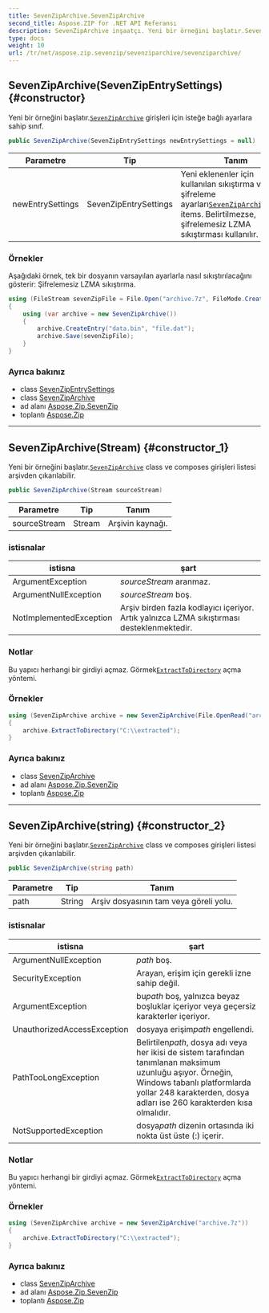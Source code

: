 ```yaml
---
title: SevenZipArchive.SevenZipArchive
second_title: Aspose.ZIP for .NET API Referansı
description: SevenZipArchive inşaatçı. Yeni bir örneğini başlatır.SevenZipArchive girişleri için isteğe bağlı ayarlara sahip sınıf.
type: docs
weight: 10
url: /tr/net/aspose.zip.sevenzip/sevenziparchive/sevenziparchive/
---
```

## SevenZipArchive(SevenZipEntrySettings) {#constructor}

Yeni bir örneğini başlatır.[`SevenZipArchive`](../) girişleri için isteğe bağlı ayarlara sahip sınıf.

```csharp
public SevenZipArchive(SevenZipEntrySettings newEntrySettings = null)
```

| Parametre | Tip | Tanım |
| --- | --- | --- |
| newEntrySettings | SevenZipEntrySettings | Yeni eklenenler için kullanılan sıkıştırma ve şifreleme ayarları[`SevenZipArchiveEntry`](../../sevenziparchiveentry/) items. Belirtilmezse, şifrelemesiz LZMA sıkıştırması kullanılır. |

### Örnekler

Aşağıdaki örnek, tek bir dosyanın varsayılan ayarlarla nasıl sıkıştırılacağını gösterir: Şifrelemesiz LZMA sıkıştırma.

```csharp
using (FileStream sevenZipFile = File.Open("archive.7z", FileMode.Create))
{
    using (var archive = new SevenZipArchive())
    {
        archive.CreateEntry("data.bin", "file.dat");
        archive.Save(sevenZipFile);
    }
}
```

### Ayrıca bakınız

* class [SevenZipEntrySettings](../../../aspose.zip.saving/sevenzipentrysettings/)
* class [SevenZipArchive](../)
* ad alanı [Aspose.Zip.SevenZip](../../sevenziparchive/)
* toplantı [Aspose.Zip](../../../)

---

## SevenZipArchive(Stream) {#constructor_1}

Yeni bir örneğini başlatır.[`SevenZipArchive`](../) class ve composes girişleri listesi arşivden çıkarılabilir.

```csharp
public SevenZipArchive(Stream sourceStream)
```

| Parametre | Tip | Tanım |
| --- | --- | --- |
| sourceStream | Stream | Arşivin kaynağı. |

### istisnalar

| istisna | şart |
| --- | --- |
| ArgumentException | *sourceStream* aranmaz. |
| ArgumentNullException | *sourceStream* boş. |
| NotImplementedException | Arşiv birden fazla kodlayıcı içeriyor. Artık yalnızca LZMA sıkıştırması desteklenmektedir. |

### Notlar

Bu yapıcı herhangi bir girdiyi açmaz. Görmek[`ExtractToDirectory`](../extracttodirectory/) açma yöntemi.

### Örnekler

```csharp
using (SevenZipArchive archive = new SevenZipArchive(File.OpenRead("archive.7z")))
{
    archive.ExtractToDirectory("C:\\extracted");
}
```

### Ayrıca bakınız

* class [SevenZipArchive](../)
* ad alanı [Aspose.Zip.SevenZip](../../sevenziparchive/)
* toplantı [Aspose.Zip](../../../)

---

## SevenZipArchive(string) {#constructor_2}

Yeni bir örneğini başlatır.[`SevenZipArchive`](../) class ve composes girişleri listesi arşivden çıkarılabilir.

```csharp
public SevenZipArchive(string path)
```

| Parametre | Tip | Tanım |
| --- | --- | --- |
| path | String | Arşiv dosyasının tam veya göreli yolu. |

### istisnalar

| istisna | şart |
| --- | --- |
| ArgumentNullException | *path* boş. |
| SecurityException | Arayan, erişim için gerekli izne sahip değil. |
| ArgumentException | bu*path* boş, yalnızca beyaz boşluklar içeriyor veya geçersiz karakterler içeriyor. |
| UnauthorizedAccessException | dosyaya erişim*path* engellendi. |
| PathTooLongException | Belirtilen*path*, dosya adı veya her ikisi de sistem tarafından tanımlanan maksimum uzunluğu aşıyor. Örneğin, Windows tabanlı platformlarda yollar 248 karakterden, dosya adları ise 260 karakterden kısa olmalıdır. |
| NotSupportedException | dosya*path* dizenin ortasında iki nokta üst üste (:) içerir. |

### Notlar

Bu yapıcı herhangi bir girdiyi açmaz. Görmek[`ExtractToDirectory`](../extracttodirectory/) açma yöntemi.

### Örnekler

```csharp
using (SevenZipArchive archive = new SevenZipArchive("archive.7z"))
{
    archive.ExtractToDirectory("C:\\extracted");
}
```

### Ayrıca bakınız

* class [SevenZipArchive](../)
* ad alanı [Aspose.Zip.SevenZip](../../sevenziparchive/)
* toplantı [Aspose.Zip](../../../)


